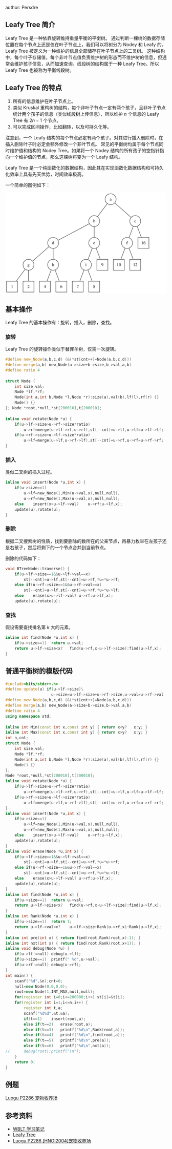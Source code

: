 author: Persdre

## Leafy Tree 简介

Leafy Tree 是一种依靠旋转维持重量平衡的平衡树。
通过判断一棵树的数据存储位置在每个节点上还是仅在叶子节点上，我们可以将树分为 Nodey 和 Leafy 的。Leafy Tree 被定义为一种维护的信息全部储存在叶子节点上的二叉树。
这种结构中，每个叶子存储值，每个非叶节点值负责维护树的形态而不维护树的信息，但通常会维护孩子信息，从而加速查询。线段树的结构属于一种 Leafy Tree。所以 Leafy Tree 也被称为平衡线段树。

## Leafy Tree 的特点

1. 所有的信息维护在叶子节点上。 
2. 类似 Kruskal 重构树的结构，每个非叶子节点一定有两个孩子，且非叶子节点统计两个孩子的信息（类似线段树上传信息），所以维护 $n$ 个信息的 Leafy Tree 有 $2n-1$ 个节点。
3. 可以完成区间操作，比如翻转，以及可持久化等。

注意到，一个 Leafy 结构的每个节点必定有两个孩子。对其进行插入删除时，在插入删除叶子时必定会额外修改一个非叶节点。
常见的平衡树均属于每个节点同时维护值和结构的 Nodey Tree。如果将一个 Nodey 结构的所有孩子的空指针指向一个维护值的节点，那么这棵树将变为一个 Leafy 结构。

Leafy Tree 是一个纯函数化的数据结构，因此其在实现函数化数据结构和可持久化效率上具有先天优势，时间效率极高。

一个简单的图例如下：

![](images/leafy-tree-1.svg)

## 基本操作

Leafy Tree 的基本操作有：旋转，插入，删除，查找。

### 旋转

Leafy Tree 的旋转操作类似于替罪羊树，仅需一次旋转。

```cpp
#define new_Node(a,b,c,d) (&(*st[cnt++]=Node(a,b,c,d)))
#define merge(a,b) new_Node(a->size+b->size,b->val,a,b) 
#define ratio 4

struct Node {
	int size,val;
	Node *lf,*rf;
	Node(int a,int b,Node *l,Node *r):size(a),val(b),lf(l),rf(r) {}
	Node() {}
}; Node *root,*null,*st[200010],t[200010];

inline void rotate(Node *u) {
	if(u->lf->size>u->rf->size*ratio)
		u->rf=merge(u->lf->rf,u->rf),st[--cnt]=u->lf,u->lf=u->lf->lf;
	if(u->rf->size>u->lf->size*ratio)
		u->lf=merge(u->lf,u->rf->lf),st[--cnt]=u->rf,u->rf=u->rf->rf;
}
```

### 插入

类似二叉树的插入过程。

```cpp
inline void insert(Node *u,int x) {
	if(u->size==1)
		u->lf=new_Node(1,Min(u->val,x),null,null),
		u->rf=new_Node(1,Max(u->val,x),null,null);
	else	insert(x>u->lf->val?	u->rf:u->lf,x);
	update(u),rotate(u);
}
```

### 删除

根据二叉搜索树的性质，找到要删除的数所在的父亲节点，再暴力枚举在左孩子还是右孩子，然后将剩下的一个节点合并到当前节点。

删除的代码如下：

```cpp
void BTreeNode::traverse() {
	if(u->lf->size==1&&u->lf->val==x)
		st[--cnt]=u->lf,st[--cnt]=u->rf,*u=*u->rf;
	else if(u->rf->size==1&&u->rf->val==x)
		st[--cnt]=u->lf,st[--cnt]=u->rf,*u=*u->lf;
	else	erase(x>u->lf->val?	u->rf:u->lf,x);
	update(u),rotate(u);
```

### 查找

假设需要查找排名第 $k$ 大的元素。

```cpp
inline int find(Node *u,int x) {
	if(u->size==1)	return u->val;
	return u->lf->size<x?	find(u->rf,x-u->lf->size):find(u->lf,x);
}
```

## 普通平衡树的模版代码

```cpp
#include<bits/stdc++.h>
#define update(u) if(u->lf->size)\
					u->size=u->lf->size+u->rf->size,u->val=u->rf->val
#define new_Node(a,b,c,d) (&(*st[cnt++]=Node(a,b,c,d)))
#define merge(a,b) new_Node(a->size+b->size,b->val,a,b)
#define ratio 4
using namespace std;

inline int Min(const int x,const int y) { return x<y?	x:y; }
inline int Max(const int x,const int y) { return x>y?	x:y; }
int n,cnt;
struct Node {
	int size,val;
	Node *lf,*rf;
	Node(int a,int b,Node *l,Node *r):size(a),val(b),lf(l),rf(r) {}
	Node() {}
};
Node *root,*null,*st[200010],t[200010];
inline void rotate(Node *u) {
	if(u->lf->size>u->rf->size*ratio)
		u->rf=merge(u->lf->rf,u->rf),st[--cnt]=u->lf,u->lf=u->lf->lf;
	if(u->rf->size>u->lf->size*ratio)
		u->lf=merge(u->lf,u->rf->lf),st[--cnt]=u->rf,u->rf=u->rf->rf;
}
inline void insert(Node *u,int x) {
	if(u->size==1)
		u->lf=new_Node(1,Min(u->val,x),null,null),
		u->rf=new_Node(1,Max(u->val,x),null,null);
	else	insert(x>u->lf->val?	u->rf:u->lf,x);
	update(u),rotate(u);
}
inline void erase(Node *u,int x) {
	if(u->lf->size==1&&u->lf->val==x)
		st[--cnt]=u->lf,st[--cnt]=u->rf,*u=*u->rf;
	else if(u->rf->size==1&&u->rf->val==x)
		st[--cnt]=u->lf,st[--cnt]=u->rf,*u=*u->lf;
	else	erase(x>u->lf->val?	u->rf:u->lf,x);
	update(u),rotate(u);
}
inline int find(Node *u,int x) {
	if(u->size==1)	return u->val;
	return u->lf->size<x?	find(u->rf,x-u->lf->size):find(u->lf,x);
}
inline int Rank(Node *u,int x) {
	if(u->size==1)	return 1;
	return u->lf->val<x?	u->lf->size+Rank(u->rf,x):Rank(u->lf,x);
}
inline int pre(int x) { return find(root,Rank(root,x)-1); }
inline int nxt(int x) { return find(root,Rank(root,x+1)); }
inline void debug(Node *u) {
	if(u->lf!=null)	debug(u->lf);
	if(u->size==1)	printf(" %d",u->val);
	if(u->rf!=null)	debug(u->rf);
}
int main() {
	scanf("%d",&n);cnt=0;
	null=new Node(0,0,0,0);
	root=new Node(1,INT_MAX,null,null);
	for(register int i=0;i<=200000;i++)	st[i]=&t[i];
	for(register int i=1;i<=n;i++) {
		register int t,a;
		scanf("%d%d",&t,&a);
		if(t==1)	insert(root,a);
		else if(t==2)	erase(root,a);
		else if(t==3)	printf("%d\n",Rank(root,a));
		else if(t==4)	printf("%d\n",find(root,a));
		else if(t==5)	printf("%d\n",pre(a));
		else if(t==6)	printf("%d\n",nxt(a));
//		debug(root);printf("\n");
	}
	return 0;
}
```

## 例题

[Luogu P2286 宠物收养场](https://www.luogu.com.cn/problem/P2286)

## 参考资料

- [WBLT 学习笔记](https://shiroi-he.gitee.io/blog/2020/07/23/WBLT%E5%AD%A6%E4%B9%A0%E7%AC%94%E8%AE%B0/)
- [Leafy Tree](https://www.cnblogs.com/onionQAQ/p/10979867.html)
- [Luogu P2286 [HNOI2004]宠物收养场](https://www.programminghunter.com/article/64011263567/)
